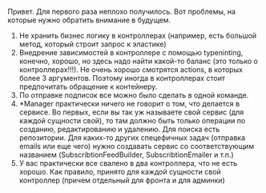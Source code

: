 Привет. Для первого раза неплохо получилось. Вот проблемы, на которые нужно обратить внимание в будущем.

1. Не хранить бизнес логику в контроллерах (например, есть большой метод, который строит запрос к эластике)
2. Внедрение зависимостей в контроллере с помощью typeninting, конечно, хорошо, но здесь надо найти какой-то баланс (это только о контроллерах!!!). Не очень хорошо смотрятся actions, в которых более 3 аргументов. Поэтому иногда в контроллерах стоит предпочитать обращение к контейнеру.
3. По отправке подписок все можно было сделать в одной команде.
4. *Manager практически ничего не говорит о том, что делается в сервисе. Во первых, если вы так уж называете свой сервис (для каждой сущности свой), то там должно быть только операции по созданию, редактированию и удалению. Для поиска есть репозитории. Для каких-то других спецефичных задач (отправка emails или еще чего) нужно создавать сервис со соответствующим названием (SubscribtionFeedBuilder, SubscribtionEmailer и т.п.)
5. У вас практически все свалено в два контроллера, что не есть хорошо. Как правило, принято для каждой сущности свой контроллер (причем отдельный для фронта и для админки)
